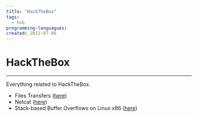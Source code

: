 ```yaml
---
title: "HackTheBox"
tags:
  - hub
programming-languagues:
created: 2022-07-06
---
```

# HackTheBox
---
Everything related to HackTheBox.

- Files Transfers ([here](notes/htb-file-transfers.md))
- Netcat ([here](notes/netcat.md))
- Stack-based Buffer Overflows on Linux x86 ([here](notes/htb-stack-based-overflow-linux.md))